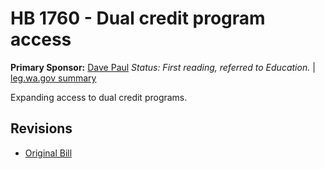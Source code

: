 # HB 1760 - Dual credit program access
**Primary Sponsor:** [Dave Paul](/person/leg/paul_da.md)
*Status: First reading, referred to Education.* | [leg.wa.gov summary](https://app.leg.wa.gov/billsummary?BillNumber=1760&Year=2021)

Expanding access to dual credit programs.

## Revisions
* [Original Bill](1/)